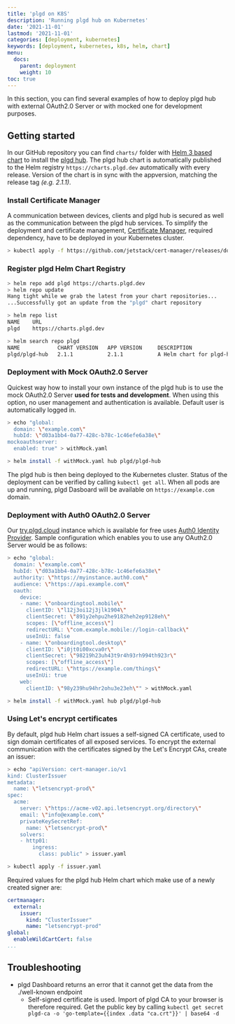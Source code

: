 ```yaml
---
title: 'plgd on K8S'
description: 'Running plgd hub on Kubernetes'
date: '2021-11-01'
lastmod: '2021-11-01'
categories: [deployment, kubernetes]
keywords: [deployment, kubernetes, k8s, helm, chart]
menu:
  docs:
    parent: deployment
    weight: 10
toc: true
---
```


In this section, you can find several examples of how to deploy plgd hub with external OAuth2.0 Server or with mocked one for development purposes.

## Getting started

In our GitHub repository you can find `charts/` folder with [Helm 3 based chart](https://helm.sh/docs/topics/charts/) to install the [plgd hub](https://github.com/plgd-dev/hub/tree/main/charts/plgd-hub). The plgd hub chart is automatically published to the Helm registry `https://charts.plgd.dev` automatically with every release. Version of the chart is in sync with the appversion, matching the release tag _(e.g. 2.1.1)_.

### Install Certificate Manager

A communication between devices, clients and plgd hub is secured as well as the communication between the plgd hub services. To simplify the deployment and certificate management, [Certificate Manager](https://cert-manager.io/docs/), required dependency, have to be deployed in your Kubernetes cluster. 

```sh
> kubectl apply -f https://github.com/jetstack/cert-manager/releases/download/v1.6.0/cert-manager.yaml
```

### Register plgd Helm Chart Registry

```sh
> helm repo add plgd https://charts.plgd.dev
> helm repo update
Hang tight while we grab the latest from your chart repositories...
...Successfully got an update from the "plgd" chart repository

> helm repo list
NAME    URL                               
plgd    https://charts.plgd.dev   

> helm search repo plgd
NAME            CHART VERSION   APP VERSION     DESCRIPTION              
plgd/plgd-hub   2.1.1           2.1.1           A Helm chart for plgd-hub

```

### Deployment with Mock OAuth2.0 Server

Quickest way how to install your own instance of the plgd hub is to use the mock OAuth2.0 Server **used for tests and development**. When using this option, no user management and authentication is available. Default user is automatically logged in. 

```sh
> echo "global:
  domain: \"example.com\"
  hubId: \"d03a1bb4-0a77-428c-b78c-1c46efe6a38e\"
mockoauthserver:
  enabled: true" > withMock.yaml

> helm install -f withMock.yaml hub plgd/plgd-hub
```

The plgd hub is then being deployed to the Kubernetes cluster. Status of the deployment can be verified by calling `kubectl get all`. When all pods are up and running, plgd Dasboard will be available on `https://example.com` domain.

### Deployment with Auth0 OAuth2.0 Server

Our [try.plgd.cloud](https://try.plgd.cloud) instance which is available for free uses [Auth0 Identity Provider](https://auth0.com). Sample configuration which enables you to use any OAuth2.0 Server would be as follows:

```sh
> echo "global:
  domain: \"example.com\"
  hubId: \"d03a1bb4-0a77-428c-b78c-1c46efe6a38e\"
  authority: \"https://myinstance.auth0.com\"
  audience: \"https://api.example.com\"
  oauth:
    device:
    - name: \"onboardingtool.mobile\"
      clientID: \"l12j3oi12j3jlk1904\"
      clientSecret: \"891y2ehpu2he9182heh2ep9128eh\"
      scopes: [\"offline_access\"]
      redirectURL: \"com.example.mobile://login-callback\"
      useInUi: false
    - name: \"onboardingtool.desktop\"
      clientID: \"i0jt0i00xcva0r\"
      clientSecret: \"98219h23uh43t9r4h93rh994th923r\"
      scopes: [\"offline_access\"]
      redirectURL: \"https://example.com/things\"
      useInUi: true
    web:
      clientID: \"98y239hu94hr2ohu3e23eh\"" > withMock.yaml

> helm install -f withMock.yaml hub plgd/plgd-hub
```

### Using Let's encrypt certificates

By default, plgd hub Helm chart issues a self-signed CA certificate, used to sign domain certificates of all exposed services. To encrypt the external communication with the certificates signed by the Let's Encrypt CAs, create an issuer:

```sh
> echo "apiVersion: cert-manager.io/v1
kind: ClusterIssuer
metadata:
  name: \"letsencrypt-prod\"
spec:
  acme:
    server: \"https://acme-v02.api.letsencrypt.org/directory\"
    email: \"info@example.com\"
    privateKeySecretRef:
      name: \"letsencrypt-prod\"
    solvers:
    - http01:
        ingress:
          class: public" > issuer.yaml

> kubectl apply -f issuer.yaml
```

Required values for the plgd hub Helm chart which make use of a newly created signer are:
```yaml
certmanager:
  external:
    issuer:
      kind: "ClusterIssuer"
      name: "letsencrypt-prod"
global:
  enableWildCartCert: false
...
```

## Troubleshooting

- plgd Dashboard returns an error that it cannot get the data from the ./well-known endpoint
  - Self-signed certificate is used. Import of plgd CA to your browser is therefore required. Get the public key by calling `kubectl get secret plgd-ca -o 'go-template={{index .data "ca.crt"}}' | base64 -d`